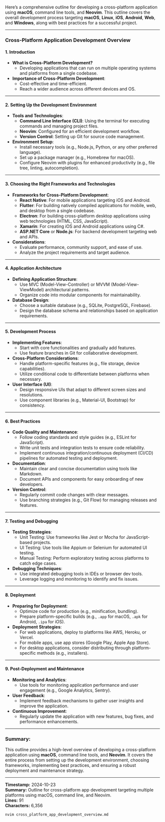 Here’s a comprehensive outline for developing a cross-platform application using **macOS**, command line tools, and **Neovim**. This outline covers the overall development process targeting **macOS**, **Linux**, **iOS**, **Android**, **Web**, and **Windows**, along with best practices for a successful project.

---

### **Cross-Platform Application Development Overview**

#### **1. Introduction**
   - **What is Cross-Platform Development?**
     - Developing applications that can run on multiple operating systems and platforms from a single codebase.
   - **Importance of Cross-Platform Development**:
     - Cost-effective and time-efficient.
     - Reach a wider audience across different devices and OS.

---

#### **2. Setting Up the Development Environment**
   - **Tools and Technologies**:
     - **Command Line Interface (CLI)**: Using the terminal for executing commands and managing project files.
     - **Neovim**: Configured for an efficient development workflow.
     - **Version Control**: Setting up Git for source code management.
   - **Environment Setup**:
     - Install necessary tools (e.g., Node.js, Python, or any other preferred language).
     - Set up a package manager (e.g., Homebrew for macOS).
     - Configure Neovim with plugins for enhanced productivity (e.g., file tree, linting, autocompletion).

---

#### **3. Choosing the Right Frameworks and Technologies**
   - **Frameworks for Cross-Platform Development**:
     - **React Native**: For mobile applications targeting iOS and Android.
     - **Flutter**: For building natively compiled applications for mobile, web, and desktop from a single codebase.
     - **Electron**: For building cross-platform desktop applications using web technologies (HTML, CSS, JavaScript).
     - **Xamarin**: For creating iOS and Android applications using C#.
     - **ASP.NET Core** or **Node.js**: For backend development targeting web and APIs.
   - **Considerations**:
     - Evaluate performance, community support, and ease of use.
     - Analyze the project requirements and target audience.

---

#### **4. Application Architecture**
   - **Defining Application Structure**:
     - Use MVC (Model-View-Controller) or MVVM (Model-View-ViewModel) architectural patterns.
     - Organize code into modular components for maintainability.
   - **Database Design**:
     - Choose a suitable database (e.g., SQLite, PostgreSQL, Firebase).
     - Design the database schema and relationships based on application requirements.

---

#### **5. Development Process**
   - **Implementing Features**:
     - Start with core functionalities and gradually add features.
     - Use feature branches in Git for collaborative development.
   - **Cross-Platform Considerations**:
     - Handle platform-specific features (e.g., file storage, device capabilities).
     - Utilize conditional code to differentiate between platforms when necessary.
   - **User Interface (UI)**:
     - Design responsive UIs that adapt to different screen sizes and resolutions.
     - Use component libraries (e.g., Material-UI, Bootstrap) for consistency.

---

#### **6. Best Practices**
   - **Code Quality and Maintenance**:
     - Follow coding standards and style guides (e.g., ESLint for JavaScript).
     - Write unit tests and integration tests to ensure code reliability.
     - Implement continuous integration/continuous deployment (CI/CD) pipelines for automated testing and deployment.
   - **Documentation**:
     - Maintain clear and concise documentation using tools like Markdown.
     - Document APIs and components for easy onboarding of new developers.
   - **Version Control**:
     - Regularly commit code changes with clear messages.
     - Use branching strategies (e.g., Git Flow) for managing releases and features.

---

#### **7. Testing and Debugging**
   - **Testing Strategies**:
     - Unit Testing: Use frameworks like Jest or Mocha for JavaScript-based projects.
     - UI Testing: Use tools like Appium or Selenium for automated UI testing.
     - Manual Testing: Perform exploratory testing across platforms to catch edge cases.
   - **Debugging Techniques**:
     - Use integrated debugging tools in IDEs or browser dev tools.
     - Leverage logging and monitoring to identify and fix issues.

---

#### **8. Deployment**
   - **Preparing for Deployment**:
     - Optimize code for production (e.g., minification, bundling).
     - Prepare platform-specific builds (e.g., `.app` for macOS, `.apk` for Android, `.ipa` for iOS).
   - **Deployment Strategies**:
     - For web applications, deploy to platforms like AWS, Heroku, or Vercel.
     - For mobile apps, use app stores (Google Play, Apple App Store).
     - For desktop applications, consider distributing through platform-specific methods (e.g., installers).

---

#### **9. Post-Deployment and Maintenance**
   - **Monitoring and Analytics**:
     - Use tools for monitoring application performance and user engagement (e.g., Google Analytics, Sentry).
   - **User Feedback**:
     - Implement feedback mechanisms to gather user insights and improve the application.
   - **Continuous Improvement**:
     - Regularly update the application with new features, bug fixes, and performance enhancements.

---

### **Summary:**
This outline provides a high-level overview of developing a cross-platform application using **macOS**, command line tools, and **Neovim**. It covers the entire process from setting up the development environment, choosing frameworks, implementing best practices, and ensuring a robust deployment and maintenance strategy.

---

**Timestamp:** 2024-10-23  
**Summary:** Outline for cross-platform app development targeting multiple platforms using macOS, command line, and Neovim.  
**Lines:** 91  
**Characters:** 6,356

```bash
nvim cross_platform_app_development_overview.md
```
